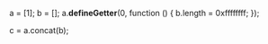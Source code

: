 
a = [1];
b = [];
a.__defineGetter__(0, function () {
     b.length = 0xffffffff;
});

c = a.concat(b);


